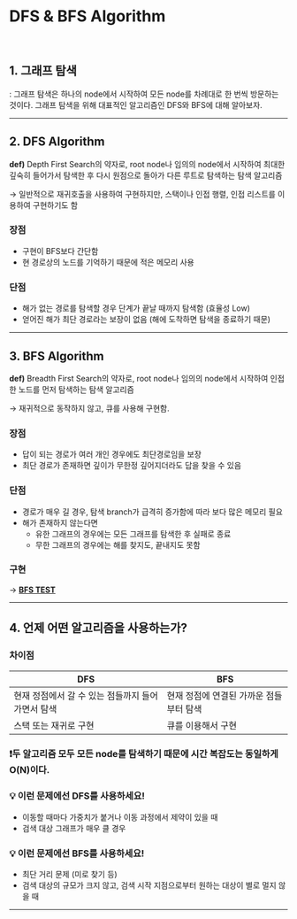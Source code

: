 # DFS & BFS Algorithm
</br>
  
## 1. 그래프 탐색

: 그래프 탐색은 하나의 node에서 시작하여 모든 node를 차례대로 한 번씩 방문하는 것이다. 그래프 탐색을 위해 대표적인 알고리즘인 DFS와 BFS에 대해 알아보자.  

* * *

## 2. DFS Algorithm

**def)** Depth First Search의 약자로, root node나 임의의 node에서 시작하여 최대한 깊숙히 들어가서 탐색한 후 다시 원점으로 돌아가 다른 루트로 탐색하는 탐색 알고리즘  

→ 일반적으로 재귀호출을 사용하여 구현하지만, 스택이나 인접 행렬, 인접 리스트를 이용하여 구현하기도 함  

### 장점
- 구현이 BFS보다 간단함
- 현 경로상의 노드를 기억하기 때문에 적은 메모리 사용
  
### 단점
- 해가 없는 경로를 탐색할 경우 단계가 끝날 때까지 탐색함 (효율성 Low)
- 얻어진 해가 최단 경로라는 보장이 없음 (해에 도착하면 탐색을 종료하기 때문)

* * *

## 3. BFS Algorithm

**def)** Breadth First Search의 약자로, root node나 임의의 node에서 시작하여 인접한 노드를 먼저 탐색하는 탐색 알고리즘  

→ 재귀적으로 동작하지 않고, 큐를 사용해 구현함.
  
### 장점
- 답이 되는 경로가 여러 개인 경우에도 최단경로임을 보장
- 최단 경로가 존재하면 깊이가 무한정 깊어지더라도 답을 찾을 수 있음
  
### 단점
- 경로가 매우 길 경우, 탐색 branch가 급격히 증가함에 따라 보다 많은 메모리 필요
- 해가 존재하지 않는다면
  - 유한 그래프의 경우에는 모든 그래프를 탐색한 후 실패로 종료
  - 무한 그래프의 경우에는 해를 찾지도, 끝내지도 못함

### 구현
→ **[BFS TEST](https://github.com/khsexk/Alkorithm_Study/blob/main/Deepening%20Algorithm/DFS%20%26%20BFS%20Algorithm/BFS%20Test/src/Search/BFS.java)**

* * *

## 4. 언제 어떤 알고리즘을 사용하는가?

### 차이점
|DFS|BFS|
|---|---|
|현재 정점에서 갈 수 있는 점들까지 들어가면서 탐색|현재 정점에 연결된 가까운 점들부터 탐색|
|스택 또는 재귀로 구현|큐를 이용해서 구현|
  
### ❗️두 알고리즘 모두 모든 node를 탐색하기 때문에 시간 복잡도는 동일하게 O(N)이다. 

### 💡 이런 문제에선 DFS를 사용하세요!
- 이동할 때마다 가중치가 붙거나 이동 과정에서 제약이 있을 때
- 검색 대상 그래프가 매우 클 경우

### 💡 이런 문제에선 BFS를 사용하세요!
- 최단 거리 문제 (미로 찾기 등)
- 검색 대상의 규모가 크지 않고, 검색 시작 지점으로부터 원하는 대상이 별로 멀지 않을 때

* * *
